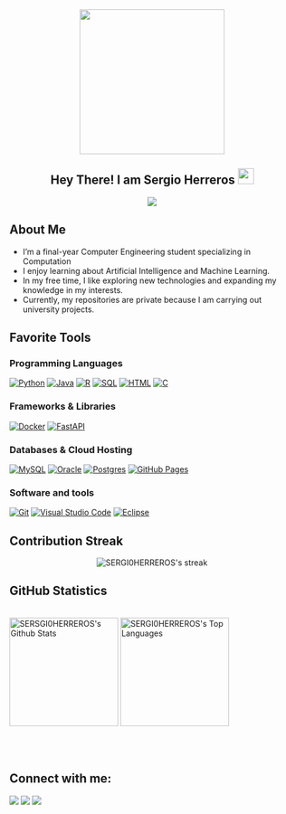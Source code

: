 

<h2 align="center">
  <img align="center" height="256px" src="https://user-images.githubusercontent.com/51513908/150689872-eaa21d9a-7c65-4662-938c-26091c09cd70.svg"> 
  <br>
  <br>
  Hey There! I am Sergio Herreros <img src="https://media.giphy.com/media/hvRJCLFzcasrR4ia7z/giphy.gif" width="28">
</h2>


<p align="center">
  <img src="https://readme-typing-svg.herokuapp.com?color=%2336BCF7&size=48&center=true&width=800&height=100&lines=Computer+Science+Student">
</p>





## About Me
<ul>
  <li>I’m a final-year Computer Engineering student specializing in Computation</li>
  <li>I enjoy learning about Artificial Intelligence and Machine Learning.</li>
  <li>In my free time, I like exploring new technologies and expanding my knowledge in my interests.</li>
  <li>Currently, my repositories are private because I am carrying out university projects.</li>
</ul>



  
  
## Favorite Tools

### Programming Languages

<p>
    <a href="https://github.com/search?q=user%3ADenverCoder1+language%3Apython"><img alt="Python" src="https://img.shields.io/badge/Python-14354C.svg?logo=python&logoColor=white"></a>
    <a href="https://img.shields.io/badge/Java-%23ED8B00.svg?logo=openjdk&logoColor=white"><img alt = "Java" src="https://img.shields.io/badge/Java-%23ED8B00.svg?logo=openjdk&logoColor=white"></a>
    <a href="https://img.shields.io/badge/R-%23276DC3.svg?logo=r&logoColor=white"><img alt = "R" src ="https://img.shields.io/badge/R-%23276DC3.svg?logo=r&logoColor=white"></a>  
    <a href="https://github.com/search?q=user%3ADenverCoder1+language%3Asql"><img alt="SQL" src="https://custom-icon-badges.herokuapp.com/badge/SQL-025E8C.svg?logo=database&logoColor=white"></a>
    <a href="https://github.com/search?q=user%3ADenverCoder1+language%3Ahtml"><img alt="HTML" src="https://img.shields.io/badge/HTML-E34F26.svg?logo=html5&logoColor=white"></a>
    <a href="https://github.com/search?q=user%3ADenverCoder1+language%3Ac"><img alt="C" src="https://custom-icon-badges.herokuapp.com/badge/C-03599C.svg?logo=c-in-hexagon&logoColor=white"></a>
</p>

### Frameworks & Libraries

<p>
    <a href="#"><img alt="Docker" src="https://img.shields.io/badge/Docker-2496ED?logo=docker&logoColor=fff"></a>
    <a href="#"><img alt="FastAPI" src="https://img.shields.io/badge/FastAPI-009485.svg?logo=fastapi&logoColor=white"></a>
</p>

### Databases & Cloud Hosting

<p>
    <a href="#"><img alt="MySQL" src="https://img.shields.io/badge/MySQL-00f.svg?logo=mysql&logoColor=white"></a>
    <a href="#"><img alt="Oracle" src ="https://img.shields.io/badge/Oracle-F00000.svg?logo=oracle&logoColor=white"></a>
    <a href="#"><img alt="Postgres" src="https://img.shields.io/badge/Postgres-%23316192.svg?logo=postgresql&logoColor=white"></a>  
    <a href="#"><img alt="GitHub Pages" src="https://img.shields.io/badge/GitHub%20Pages-327FC7.svg?logo=github&logoColor=white"></a>
</p>

### Software and tools

<p>
    <a href="#"><img alt="Git" src="https://img.shields.io/badge/Git-F05033.svg?logo=git&logoColor=white"></a>
    <a href="#"><img alt="Visual Studio Code" src="https://img.shields.io/badge/Visual%20Studio%20Code-0078d7.svg?logo=visual-studio-code&logoColor=white"></a>
    <a href="#"><img alt="Eclipse" src="https://img.shields.io/badge/Eclipse-FE7A16.svg?style=for-the-badge&logo=Eclipse&logoColor=white"></a>

</p>



 ## Contribution Streak

<p align="center">
    <img title="Get streak stats for your profile at git.io/streak-stats" alt="SERGI0HERREROS's streak" src="https://github-readme-streak-stats.herokuapp.com/?user=SERGI0HERREROS&theme=monokai-metallian&hide_border=true"/>
</p>

  
  
## GitHub Statistics
  
  <br/>
    <a href="https://github.com/anuraghazra/github-readme-stats"><img alt="SERSGI0HERREROS's Github Stats" src="https://denvercoder1-github-readme-stats.vercel.app/api/?username=SERGI0HERREROS&show_icons=true&count_private=true&theme=react&hide_border=true&bg_color=1F222E&title_color=F85D7F&icon_color=F8D866" height="192px"/></a>
  <a href="https://github.com/anuraghazra/github-readme-stats"><img alt="SERGI0HERREROS's Top Languages" src="https://github-readme-stats.vercel.app/api/top-langs/?username=SERGI0HERREROS&langs_count=8&layout=compact&theme=react&hide_border=true&bg_color=1F222E&title_color=F85D7F&icon_color=F8D866&hide=Jupyter%20Notebook" height="192px"/></a>
  
<br/><br/>

  
## Connect with me:
  
  <p>
<a href="https://github.com/SERGI0HERREROS"><img src="https://img.shields.io/badge/-SERGI0HERREROS-black?logo=github&style=flat-square"/></a>
<a href="https://www.linkedin.com/in/herreros-sergio/"><img src="https://img.shields.io/badge/-SERGIO HERREROS-blue?logo=linkedin&style=flat-square"></a>
<a href="mailto:sherrerosfernandez@gmail.com"><img src="https://img.shields.io/badge/-Gmail Contact-grey?logo=gmail&style=flat-square"/></a>
</p>
  


